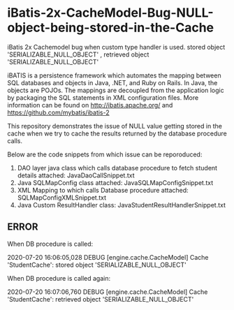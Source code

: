 # iBatis-2x-CacheModel-Bug-NULL-object-being-stored-in-the-Cache
iBatis 2x Cachemodel bug when custom type handler is used. stored object 'SERIALIZABLE_NULL_OBJECT' , retrieved object 'SERIALIZABLE_NULL_OBJECT'

iBATIS is a persistence framework which automates the mapping between SQL databases and objects in Java, .NET, and Ruby on Rails. In Java, the objects are POJOs. The mappings are decoupled from the application logic by packaging the SQL statements in XML configuration files. More information can be found on http://ibatis.apache.org/ and https://github.com/mybatis/ibatis-2 

This repository demonstrates the issue of NULL value getting stored in the cache when we try to cache the results returned by the database procedure calls.

Below are the code snippets from which issue can be reporoduced:

1. DAO layer java class which calls database procedure to fetch student details attached: JavaDaoCallSnippet.txt
2. Java SQLMapConfig class attached: JavaSQLMapConfigSnippet.txt
3. XML Mapping to which calls Database procedure attached: SQLMapConfigXMLSnippet.txt
4. Java Custom ResultHandler class: JavaStudentResultHandlerSnippet.txt

## ERROR
When DB procedure is called:


2020-07-20 16:06:05,028 DEBUG [engine.cache.CacheModel] Cache 'StudentCache': stored object 'SERIALIZABLE_NULL_OBJECT'

When DB procedure is called again:


2020-07-20 16:07:06,760 DEBUG [engine.cache.CacheModel] Cache 'StudentCache': retrieved object 'SERIALIZABLE_NULL_OBJECT'
